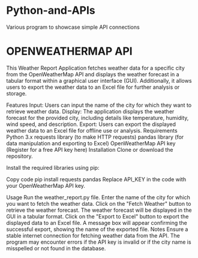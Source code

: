 # Python-and-APIs
Various program to showcase simple API connections

# OPENWEATHERMAP API
This Weather Report Application fetches weather data for a specific city from the OpenWeatherMap API and displays the weather forecast in a tabular format within a graphical user interface (GUI). Additionally, it allows users to export the weather data to an Excel file for further analysis or storage.

Features
Input: Users can input the name of the city for which they want to retrieve weather data.
Display: The application displays the weather forecast for the provided city, including details like temperature, humidity, wind speed, and description.
Export: Users can export the displayed weather data to an Excel file for offline use or analysis.
Requirements
Python 3.x
requests library (to make HTTP requests)
pandas library (for data manipulation and exporting to Excel)
OpenWeatherMap API key (Register for a free API key here)
Installation
Clone or download the repository.

Install the required libraries using pip:

Copy code
pip install requests pandas
Replace API_KEY in the code with your OpenWeatherMap API key.

Usage
Run the weather_report.py file.
Enter the name of the city for which you want to fetch the weather data.
Click on the "Fetch Weather" button to retrieve the weather forecast.
The weather forecast will be displayed in the GUI in a tabular format.
Click on the "Export to Excel" button to export the displayed data to an Excel file.
A message box will appear confirming the successful export, showing the name of the exported file.
Notes
Ensure a stable internet connection for fetching weather data from the API.
The program may encounter errors if the API key is invalid or if the city name is misspelled or not found in the database.
